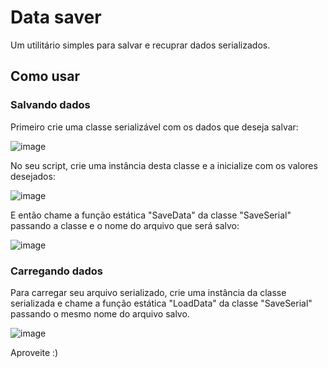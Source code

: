 # Data saver
Um utilitário simples para salvar e recuprar dados serializados.


## Como usar

### Salvando dados
Primeiro crie uma classe serializável com os dados que deseja salvar:

![image](https://user-images.githubusercontent.com/53667441/180339185-8f0b0ac1-ce20-4e0c-8e82-544af8642546.png)

No seu script, crie uma instância desta classe e a inicialize com os valores desejados:

![image](https://user-images.githubusercontent.com/53667441/180339267-dba3c452-6407-41ec-a061-b0f26b03494f.png)

E então chame a função estática "SaveData" da classe "SaveSerial" passando a classe e o nome do arquivo que será salvo:

![image](https://user-images.githubusercontent.com/53667441/180338714-22d87140-394d-4aeb-aef0-9978cac18bcd.png)

### Carregando dados
Para carregar seu arquivo serializado, crie uma instância da classe serializada e chame a função estática "LoadData" da classe "SaveSerial" passando o mesmo nome do arquivo salvo.

![image](https://user-images.githubusercontent.com/53667441/180339060-c9e21955-a0e8-4da4-864a-c873c167ac77.png)

Aproveite :)


